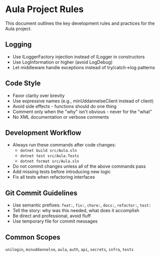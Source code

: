 # Aula Project Rules

This document outlines the key development rules and practices for the Aula project.

## Logging

- Use ILoggerFactory injection instead of ILogger<T> in constructors
- Use LogInformation or higher (avoid LogDebug)
- Let middleware handle exceptions instead of try/catch->log patterns

## Code Style

- Favor clarity over brevity
- Use expressive names (e.g., minUddannelseClient instead of client)
- Avoid side effects - functions should do one thing
- Comment only when the "why" isn't obvious - never for the "what"
- No XML documentation or verbose comments

## Development Workflow

- Always run these commands after code changes:
  - `dotnet build src/Aula.sln`
  - `dotnet test src/Aula.Tests`
  - `dotnet format src/Aula.sln`
- Do not commit changes unless all of the above commands pass
- Add missing tests before introducing new logic
- Fix all tests when refactoring interfaces

## Git Commit Guidelines

- Use semantic prefixes: `feat:`, `fix:`, `chore:`, `docs:`, `refactor:`, `test:`
- Tell the story: why was this needed, what does it accomplish
- Be direct and professional, avoid fluff
- Use temporary file for commit messages

## Common Scopes

`unilogin`, `minuddannelse`, `aula`, `auth`, `api`, `secrets`, `infra`, `tests`
